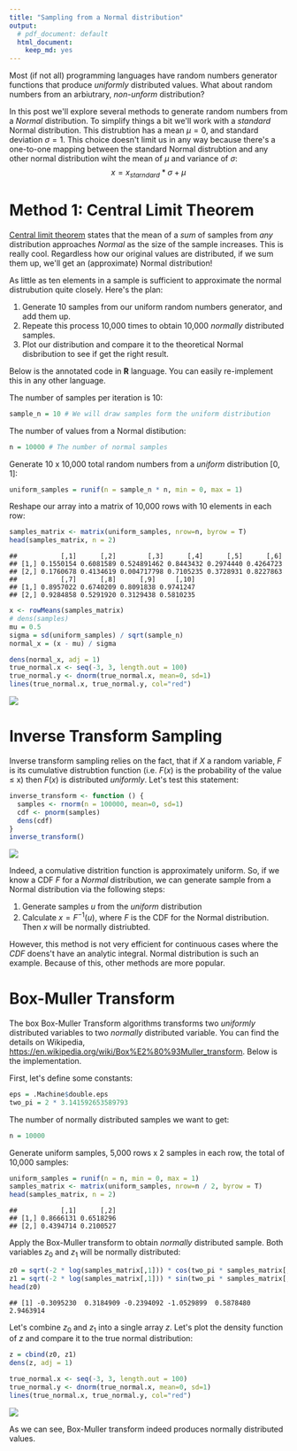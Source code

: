 ```yaml
---
title: "Sampling from a Normal distribution"
output:
  # pdf_document: default
  html_document:
    keep_md: yes
---
```



Most (if not all) programming languages have random numbers generator functions that produce *uniformly* distributed values. What about random numbers from an arbiutrary, *non-unform* distribution?

In this post we'll explore several methods to generate random numbers from a *Normal* distribution. To simplify things a bit we'll work with a *standard* Normal distribution. This distrubtion has a mean $\mu = 0$, and standard deviation $\sigma = 1$. This choice doesn't limit us in any way because there's a one-to-one mapping between the standard Normal distrubtion and any other normal distribution wiht the mean of $\mu$ and variance of $\sigma$:
$$
    x = x_{starndard} * \sigma + \mu
$$

# Method 1: Central Limit Theorem

[Central limit theorem](https://en.wikipedia.org/wiki/Central_limit_theorem) states that the mean of a *sum* of samples from *any* distribution approaches *Normal* as the size of the sample increases. This is really cool. Regardless how our original values are distributed, if we sum them up, we'll get an (approximate) Normal distribution! 

As little as ten elements in a sample is sufficient to approximate the normal distrubution quite closely. Here's the plan:

1. Generate 10 samples from our uniform random numbers generator, and add them up. 
0. Repeate this process 10,000 times to obtain 10,000 *normally* distributed samples.
0. Plot our distribution and compare it to the theoretical Normal disbribution to see if get the right result.

Below is the annotated code in **R** language. You can easily re-implement this in any other language.

The number of samples per iteration is 10:

```r
sample_n = 10 # We will draw samples form the uniform distribution
```

The number of values from a Normal distibution:

```r
n = 10000 # The number of normal samples
```

Generate 10 x 10,000 total random numbers from a *uniform* distribution $[0, 1]$:

```r
uniform_samples = runif(n = sample_n * n, min = 0, max = 1)
```

Reshape our array into a matrix of 10,000 rows with 10 elements in each row:

```r
samples_matrix <- matrix(uniform_samples, nrow=n, byrow = T)
head(samples_matrix, n = 2)
```

```
##           [,1]      [,2]        [,3]      [,4]      [,5]      [,6]
## [1,] 0.1550154 0.6081589 0.524891462 0.8443432 0.2974440 0.4264723
## [2,] 0.1760678 0.4134619 0.004717798 0.7105235 0.3728931 0.8227863
##           [,7]      [,8]      [,9]     [,10]
## [1,] 0.8957022 0.6740209 0.8091838 0.9741247
## [2,] 0.9284858 0.5291920 0.3129438 0.5810235
```


```r
x <- rowMeans(samples_matrix)
# dens(samples)
mu = 0.5
sigma = sd(uniform_samples) / sqrt(sample_n)
normal_x = (x - mu) / sigma

dens(normal_x, adj = 1)
true_normal.x <- seq(-3, 3, length.out = 100)
true_normal.y <- dnorm(true_normal.x, mean=0, sd=1)
lines(true_normal.x, true_normal.y, col="red")
```

![]({{site.baseurl}}/assets/Sampling_From_a_Normal_Distribution_files/figure-html/unnamed-chunk-5-1.png)<!-- -->

# Inverse Transform Sampling

Inverse transform sampling relies on the fact, that if $X$ a random variable, $F$ is its cumulative distrubtion function (i.e. $F(x)$ is the probability of the value $\le$ x) then $F(x)$ is distributed *uniformly*. Let's test this statement:


```r
inverse_transform <- function () {
  samples <- rnorm(n = 100000, mean=0, sd=1)
  cdf <- pnorm(samples)
  dens(cdf)
}
inverse_transform()
```

![]({{site.baseurl}}/assets/Sampling_From_a_Normal_Distribution_files/figure-html/unnamed-chunk-6-1.png)<!-- -->

Indeed, a comulative distrition function is approximately uniform. So, if we know a CDF $F$ for a *Normal* distribution, we can generate sample from a Normal distribution via the following steps:

1. Generate samples $u$ from the *uniform* distribution
2. Calculate $x = F^{-1}(u)$, where $F$ is the CDF for the Normal distribution. Then $x$ will be normally distriubted.

However, this method is not very efficient for continuous cases where the $CDF$ doens't have an analytic integral. Normal distribution is such an example. Because of this, other methods are more popular.

# Box-Muller Transform

The box Box-Muller Transform algorithms transforms two *uniformly* distributed variables to two *normally* distributed variable. You can find the details on Wikipedia, https://en.wikipedia.org/wiki/Box%E2%80%93Muller_transform. Below is the implementation.


First, let's define some constants:

```r
eps = .Machine$double.eps
two_pi = 2 * 3.141592653589793
```

The number of normally distributed samples we want to get:

```r
n = 10000
```

Generate uniform samples, 5,000 rows x 2 samples in each row, the total of 10,000 samples:

```r
uniform_samples = runif(n = n, min = 0, max = 1)
samples_matrix <- matrix(uniform_samples, nrow=n / 2, byrow = T)
head(samples_matrix, n = 2)
```

```
##           [,1]      [,2]
## [1,] 0.8666131 0.6518296
## [2,] 0.4394714 0.2100527
```

Apply the Box-Muller transform to obtain *normally* distributed sample. Both variables $z_{0}$ and $z_{1}$ will be normally distributed:

```r
z0 = sqrt(-2 * log(samples_matrix[,1])) * cos(two_pi * samples_matrix[,2])
z1 = sqrt(-2 * log(samples_matrix[,1])) * sin(two_pi * samples_matrix[,2])
head(z0)
```

```
## [1] -0.3095230  0.3184909 -0.2394092 -1.0529899  0.5878480  2.9463914
```

Let's combine $z_{0}$ and $z_{1}$ into a single array $z$. Let's plot the density function of $z$ and compare it to the true normal distribution:

```r
z = cbind(z0, z1)
dens(z, adj = 1)

true_normal.x <- seq(-3, 3, length.out = 100)
true_normal.y <- dnorm(true_normal.x, mean=0, sd=1)
lines(true_normal.x, true_normal.y, col="red")
```

![]({{site.baseurl}}/assets/Sampling_From_a_Normal_Distribution_files/figure-html/unnamed-chunk-11-1.png)<!-- -->

As we can see, Box-Muller transform indeed produces normally distributed values.
